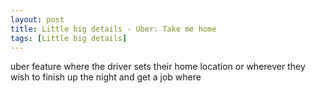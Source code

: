 ```yaml
---
layout: post
title: Little big details - Uber: Take me home
tags: [Little big details]
---
```


uber feature where the driver sets their home location or wherever they wish to finish up the night and get a job where 
